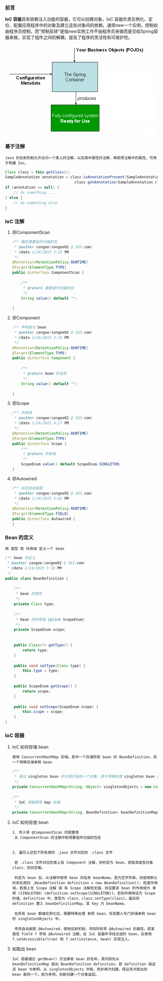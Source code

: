 ### 前言

**IoC 容器**具有依赖注入功能的容器，它可以创建对象，IoC 容器负责实例化、定位、配置应用程序中的对象及建立这些对象间的依赖。通常new一个实例，控制权由程序员控制，而"控制反转"是指new实例工作不由程序员来做而是交给Spring容器来做，实现了组件之间的解耦，提高了程序的灵活性和可维护性。

![img](https://raw.githubusercontent.com/congee02/pics/origin/202301241758395.png)

### 基于注解

```
Java 的反射机制允许访问一个类上的注解，以及类中属性的注解，再取得注解中的属性，可用于构建 Ioc。
```

```java
Class clazz = this.getClass();
SampleAnnotation annotation = clazz.isAnnotationPresent(SampleAnnotation.class) ? 
    							clazz.getAnnotation(SampleAnnotation.class) : null;
if (annotation == null) {
    // do something ...
} else {
    // do something else 
}
```

### 	IoC 注解

1. @ComponentScan

   ```java
   /** 确定需要组件扫描的包
    * @author congee(congee02 @ 163.com)
    * @date 1/24/2023 3:25 PM
    */
   @Retention(RetentionPolicy.RUNTIME)
   @Target(ElementType.TYPE)
   public @interface ComponentScan {
   
       /**
        * @return 需要组件扫描的包
        */
       String value() default "";
   
   }
   ```

2. @Component

   ```java
   /** 声明类为 bean
    * @author congee(congee02 @ 163.com)
    * @date 1/24/2023 3:15 PM
    */
   @Retention(RetentionPolicy.RUNTIME)
   @Target(ElementType.TYPE)
   public @interface Component {
   
       /**
        * @return bean 的名称
        */
       String value() default "";
   
   }
   ```

3. @Scope

   ```java
   /** 作用域
    * @author congee(congee02 @ 163.com)
    * @date 1/24/2023 4:17 PM
    */
   @Retention(RetentionPolicy.RUNTIME)
   @Target(ElementType.TYPE)
   public @interface Scope {
       /**
        * @return 作用域
        */
       ScopeEnum value() default ScopeEnum.SINGLETON;
   }
   ```

4. @Autowired

   ```java
   /** 标志自动装配
    * @author congee(congee02 @ 163.com)
    * @date 1/24/2023 5:02 PM
    */
   @Retention(RetentionPolicy.RUNTIME)
   @Target(ElementType.FIELD)
   public @interface Autowired {
   }
   ```



### Bean 的定义

```
用 类型 和 作用域 定义一个 bean
```

```java
/** bean 的定义
 * @author congee(congee02 @ 163.com)
 * @date 1/24/2023 3:18 PM
 */
public class BeanDefinition {

    /**
     * bean 的类型
     */
    private Class type;

    /**
     * bean 的作用域 {@link ScopeEnum}
     */
    private ScopeEnum scope;


    public Class<?> getType() {
        return type;
    }

    public void setType(Class type) {
        this.type = type;
    }

    public ScopeEnum getScope() {
        return scope;
    }

    public void setScope(ScopeEnum scope) {
        this.scope = scope;
    }
}
```

### IoC 容器

1. IoC 如何存储 bean

   ```
   使用 ConcurrentHashMap 存储。其中一个存储所有 bean 的 BeanDefinition，另一个特殊存储单例 bean
   ```

   ```java
   /**
    * 保证 singleton bean 的引用只指向一个对象，用于特殊处理 singleton bean 的 map
    */
   private ConcurrentHashMap<String, Object> singletonObjects = new ConcurrentHashMap<>();
   
   /**
    * IoC 容器使用 map 存储
    */
   private ConcurrentHashMap<String, BeanDefinition> beanDefinitionMap = new ConcurrentHashMap<>();
   ```

   

2. IoC 如何存放 bean

   ```
   1. 传入带 @ComponentScan 的配置类
   	从 ComponentScan 的注解中取得要组件扫描的包名
   
   
   2. 遍历上述包下所有类的 .java 文件对应的 .class 文件
   
   	若 .class 文件对应的类上有 Component 注解，则判定为 bean，获取其类型对象 clazz，否则忽略。
   	
   	判定为 bean 后，从注解中取得 bean 的名称 beanName，若为空字符串，则使用默认的命名规则 ,BeanDefinition definition = new BeanDefinition(); 检查作用域，若类上无 Scope 注解 或 有 Scope 注解但无值，则设置该 bean 的作用域为 单例 (SINGLETON) (definition.setScope(SINGLETON))，否则作用域设为 Scope 的值。definition 中，类型为 clazz，clazz.setType(clazz)。最后将 definition 置入 beanDefinitionMap，其 key 为 beanName。
   	
   	在所有 bean 都被实例化后，需要特殊处理 单例 bean，将其置入专门存储单例 bean 的 singletonObjects 中。
   	
   	考虑自动装配 @Autowired，使用反射机制，寻找所有带 @Autowired 的属性。若某属性 Field f 带有 @Autowired 注解，在 IoC 容器中寻找合适的 bean，后使用 f.setAccessible(true) 和 f.set(instance, bean) 实现注入。
   ```

   

3. 如取出 bean

   ```
   IoC 容器通过 getBean() 方法接收 bean 的名称，其内部先从 beanDefinitionMap 取出 BeanDefinition definition，若 definition 描述该 bean 为单例，从 singletonObjects 中取，而非再次创建，保证多次取出的 bean 是同一个。若为多例，则新创建一个对象返回。
   ```



